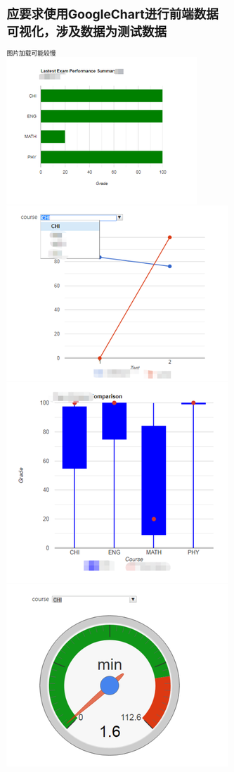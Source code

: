 # 应要求使用GoogleChart进行前端数据可视化，涉及数据为测试数据
图片加载可能较慢
![cate1](cate1.png)
![cate2](cate2.png)
![cate3](cate3.png)
![cate4](cate4.png)
